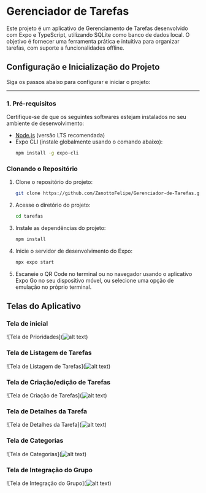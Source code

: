 # Gerenciador de Tarefas

Este projeto é um aplicativo de Gerenciamento de Tarefas desenvolvido com Expo e TypeScript, utilizando SQLite como banco de dados local. O objetivo é fornecer uma ferramenta prática e intuitiva para organizar tarefas, com suporte a funcionalidades offline.

## Configuração e Inicialização do Projeto

Siga os passos abaixo para configurar e iniciar o projeto:

---

### 1. Pré-requisitos

Certifique-se de que os seguintes softwares estejam instalados no seu ambiente de desenvolvimento:

- [Node.js](https://nodejs.org/) (versão LTS recomendada)
- Expo CLI (instale globalmente usando o comando abaixo):
  ```bash
  npm install -g expo-cli
  ```

### Clonando o Repositório

1. Clone o repositório do projeto:

   ```bash
   git clone https://github.com/ZanottoFelipe/Gerenciador-de-Tarefas.git

   ```

2. Acesse o diretório do projeto:

   ```bash
   cd tarefas

   ```

3. Instale as dependências do projeto:

   ```bash
   npm install

   ```

4. Inicie o servidor de desenvolvimento do Expo:

   ```bash
   npx expo start

   ```

5. Escaneie o QR Code no terminal ou no navegador usando o aplicativo Expo Go no seu dispositivo móvel, ou selecione uma opção de emulação no próprio terminal.

## Telas do Aplicativo

### Tela de inicial
![Tela de Prioridades](![alt text](image.png))

### Tela de Listagem de Tarefas
![Tela de Listagem de Tarefas](![alt text](image-3.png))

### Tela de Criação/edição de Tarefas
![Tela de Criação de Tarefas](![alt text](image-4.png))

### Tela de Detalhes da Tarefa
![Tela de Detalhes da Tarefa](![alt text](image-5.png))

### Tela de Categorias
![Tela de Categorias](![alt text](image-6.png))

### Tela de Integração do Grupo
![Tela de Integração do Grupo](![alt text](image-2.png))
